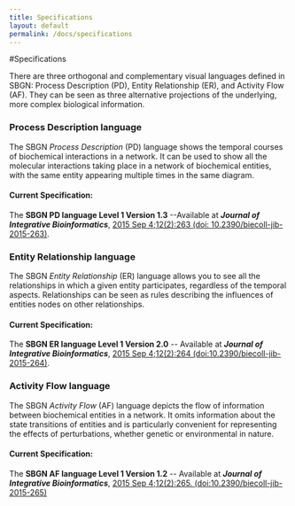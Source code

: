 ```yaml
---
title: Specifications
layout: default
permalink: /docs/specifications
---
```


#Specifications

There are three orthogonal and complementary visual languages defined in SBGN: Process Description (PD), Entity Relationship (ER), and Activity Flow (AF). They can be seen as three alternative projections of the underlying, more complex biological information.

### Process Description language

The SBGN *Process Description* (PD) language shows the temporal courses of biochemical interactions in a network. It can be used to show all the molecular interactions taking place in a network of biochemical entities, with the same entity appearing multiple times in the same diagram.

#### Current Specification: 

The **SBGN PD language Level 1 Version 1.3** --Available at ***Journal of Integrative Bioinformatics***, [2015 Sep 4;12(2):263 (doi: 10.2390/biecoll-jib-2015-263)](http://journal.imbio.de/article.php?aid=263).




### Entity Relationship language

The SBGN *Entity Relationship* (ER) language allows you to see all the relationships in which a given entity participates, regardless of the temporal aspects. Relationships can be seen as rules describing the influences of entities nodes on other relationships.

#### Current Specification: 

The **SBGN ER language Level 1 Version 2.0** -- Available at ***Journal of Integrative Bioinformatics***, [2015 Sep 4;12(2):264 (doi:10.2390/biecoll-jib-2015-264)](http://journal.imbio.de/article.php?aid=264).


### Activity Flow language

The SBGN *Activity Flow* (AF) language depicts the flow of information between biochemical entities in a network. It omits information about the state transitions of entities and is particularly convenient for representing the effects of perturbations, whether genetic or environmental in nature.

#### Current Specification:
The **SBGN AF language Level 1 Version 1.2** -- Available at ***Journal of Integrative Bioinformatics***,  [2015 Sep 4;12(2):265. (doi:10.2390/biecoll-jib-2015-265)](http://journal.imbio.de/article.php?aid=265)


